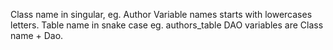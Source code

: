 Class name in singular, eg. Author
Variable names starts with lowercases letters.
Table name in snake case eg. authors_table
DAO variables are Class name + Dao.
